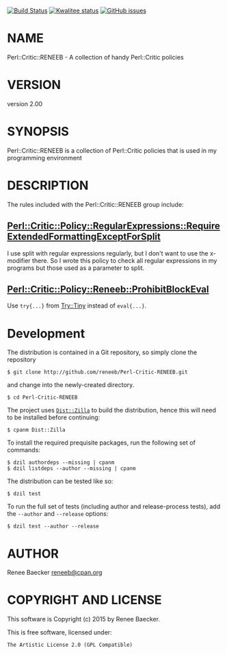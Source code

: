 [![Build Status](https://travis-ci.org/reneeb/Perl-Critic-RENEEB.svg?branch=master)](https://travis-ci.org/reneeb/Perl-Critic-RENEEB)
[![Kwalitee status](http://cpants.cpanauthors.org/dist/Perl-Critic-RENEEB.png)](http://cpants.charsbar.org/dist/overview/Perl-Critic-RENEEB)
[![GitHub issues](https://img.shields.io/github/issues/reneeb/Perl-Critic-RENEEB.svg)](https://github.com/reneeb/Perl-Critic-RENEEB/issues)

# NAME

Perl::Critic::RENEEB - A collection of handy Perl::Critic policies

# VERSION

version 2.00

# SYNOPSIS

Perl::Critic::RENEEB is a collection of Perl::Critic policies that
is used in my programming environment

# DESCRIPTION

The rules included with the Perl::Critic::RENEEB group include:

## [Perl::Critic::Policy::RegularExpressions::RequireExtendedFormattingExceptForSplit](https://metacpan.org/pod/Perl::Critic::Policy::RegularExpressions::RequireExtendedFormattingExceptForSplit)

I use split with regular expressions regularly, but I don't want to use the x-modifier there. So
I wrote this policy to check all regular expressions in my programs but those used as a parameter to split.

## [Perl::Critic::Policy::Reneeb::ProhibitBlockEval](https://metacpan.org/pod/Perl::Critic::Policy::Reneeb::ProhibitBlockEval)

Use `try{...}` from [Try::Tiny](https://metacpan.org/pod/Try::Tiny) instead of `eval{...}`.



# Development

The distribution is contained in a Git repository, so simply clone the
repository

```
$ git clone http://github.com/reneeb/Perl-Critic-RENEEB.git
```

and change into the newly-created directory.

```
$ cd Perl-Critic-RENEEB
```

The project uses [`Dist::Zilla`](https://metacpan.org/pod/Dist::Zilla) to
build the distribution, hence this will need to be installed before
continuing:

```
$ cpanm Dist::Zilla
```

To install the required prequisite packages, run the following set of
commands:

```
$ dzil authordeps --missing | cpanm
$ dzil listdeps --author --missing | cpanm
```

The distribution can be tested like so:

```
$ dzil test
```

To run the full set of tests (including author and release-process tests),
add the `--author` and `--release` options:

```
$ dzil test --author --release
```

# AUTHOR

Renee Baecker <reneeb@cpan.org>

# COPYRIGHT AND LICENSE

This software is Copyright (c) 2015 by Renee Baecker.

This is free software, licensed under:

    The Artistic License 2.0 (GPL Compatible)
